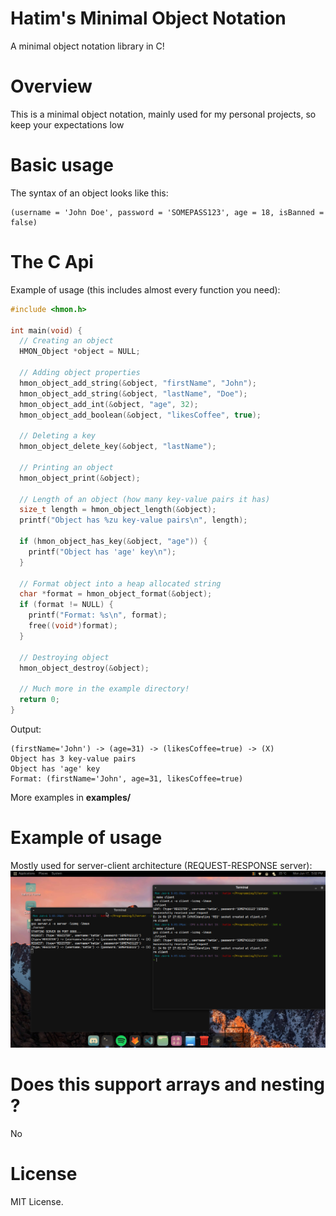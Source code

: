 # Hatim's Minimal Object Notation
A minimal object notation library in C!

# Overview
This is a minimal object notation, mainly used for my personal projects, so keep your expectations low

# Basic usage
The syntax of an object looks like this:
```
(username = 'John Doe', password = 'SOMEPASS123', age = 18, isBanned = false)
```

# The C Api
Example of usage (this includes almost every function you need):

```c
#include <hmon.h>

int main(void) {
  // Creating an object
  HMON_Object *object = NULL;

  // Adding object properties
  hmon_object_add_string(&object, "firstName", "John");
  hmon_object_add_string(&object, "lastName", "Doe");
  hmon_object_add_int(&object, "age", 32);
  hmon_object_add_boolean(&object, "likesCoffee", true);

  // Deleting a key
  hmon_object_delete_key(&object, "lastName");

  // Printing an object
  hmon_object_print(&object);

  // Length of an object (how many key-value pairs it has)
  size_t length = hmon_object_length(&object);
  printf("Object has %zu key-value pairs\n", length);

  if (hmon_object_has_key(&object, "age")) {
    printf("Object has 'age' key\n");
  }

  // Format object into a heap allocated string
  char *format = hmon_object_format(&object);
  if (format != NULL) {
    printf("Format: %s\n", format);
    free((void*)format);
  }

  // Destroying object
  hmon_object_destroy(&object);

  // Much more in the example directory!
  return 0;
}
```

Output:
```
(firstName='John') -> (age=31) -> (likesCoffee=true) -> (X)
Object has 3 key-value pairs
Object has 'age' key
Format: (firstName='John', age=31, likesCoffee=true)
```
More examples in **examples/**

# Example of usage
Mostly used for server-client architecture (REQUEST-RESPONSE server):
<img src="imgs/example_img.png">

# Does this support arrays and nesting ?
No

# License
MIT License.
